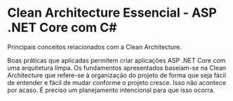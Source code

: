 # Clean Architecture Essencial - ASP .NET Core com C#
Principais conceitos relacionados com a Clean Architecture.

Boas práticas que aplicadas permitem criar aplicações ASP .NET Core com uma arquitetura limpa.  Os fundamentos apresentados baseiam-se na Clean Architecture que refere-se à organização do projeto de forma que seja fácil de entender e fácil de mudar conforme o projeto cresce. Isso não acontece por acaso. É preciso um planejamento intencional para que isso ocorra.
